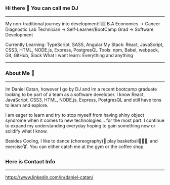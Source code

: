 ### Hi there 👋 You can call me DJ
<hr>

My non-traditional journey into development:👇🏽
B.A Economics -> Cancer Diagnostic Lab Technician -> Self-Learner/BootCamp Grad -> Software Development

Currently Learning: TypeScript, SASS, Angular
My Stack: React, JavaScript, CSS3, HTML, NODE.js, Express, PostgresQL
Tools: npm, Babel, webpack, Git, GitHub, Slack
What I want learn: Everything and anything

<hr>

### About Me 👀
<hr>
Im Daniel Catan, however I go by DJ and Im a recent bootcamp graduate looking to be part of a team as a software developer. I know React, JavaScript, CSS3, HTML, NODE.js, Express, PostgresQL and still have tons to learn and explore. 

I am eager to learn and try to stop myself from having shiny object syndrome when it comes to new technologies... for the most part. I continue to expand my understanding everyday hoping to gain something new or solidify what I know.

Besides Coding, I like to dance (choreography)💃 play basketball⛹🏽‍♂️, and exercise🏋️. You can either catch me at the gym or the coffee shop.


### Here is Contact Info
<hr>

https://www.linkedin.com/in/daniel-catan/
<!--
**dcatan89/dcatan89** is a ✨ _special_ ✨ repository because its `README.md` (this file) appears on your GitHub profile.

Here are some ideas to get you started:

- 🔭 I’m currently working on ...
- 🌱 I’m currently learning ...
- 👯 I’m looking to collaborate on ...
- 🤔 I’m looking for help with ...
- 💬 Ask me about ...
- 📫 How to reach me: ...
- 😄 Pronouns: ...
- ⚡ Fun fact: ...
-->
